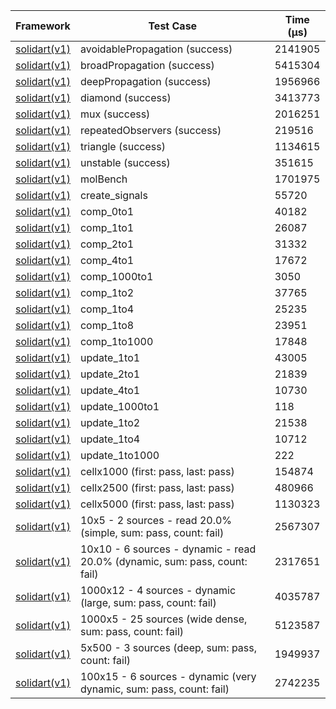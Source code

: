 | Framework | Test Case | Time (μs) |
| --- | --- | --- |
| [solidart(v1)](https://github.com/nank1ro/solidart) | avoidablePropagation (success) | 2141905 |
| [solidart(v1)](https://github.com/nank1ro/solidart) | broadPropagation (success) | 5415304 |
| [solidart(v1)](https://github.com/nank1ro/solidart) | deepPropagation (success) | 1956966 |
| [solidart(v1)](https://github.com/nank1ro/solidart) | diamond (success) | 3413773 |
| [solidart(v1)](https://github.com/nank1ro/solidart) | mux (success) | 2016251 |
| [solidart(v1)](https://github.com/nank1ro/solidart) | repeatedObservers (success) | 219516 |
| [solidart(v1)](https://github.com/nank1ro/solidart) | triangle (success) | 1134615 |
| [solidart(v1)](https://github.com/nank1ro/solidart) | unstable (success) | 351615 |
| [solidart(v1)](https://github.com/nank1ro/solidart) | molBench | 1701975 |
| [solidart(v1)](https://github.com/nank1ro/solidart) | create_signals | 55720 |
| [solidart(v1)](https://github.com/nank1ro/solidart) | comp_0to1 | 40182 |
| [solidart(v1)](https://github.com/nank1ro/solidart) | comp_1to1 | 26087 |
| [solidart(v1)](https://github.com/nank1ro/solidart) | comp_2to1 | 31332 |
| [solidart(v1)](https://github.com/nank1ro/solidart) | comp_4to1 | 17672 |
| [solidart(v1)](https://github.com/nank1ro/solidart) | comp_1000to1 | 3050 |
| [solidart(v1)](https://github.com/nank1ro/solidart) | comp_1to2 | 37765 |
| [solidart(v1)](https://github.com/nank1ro/solidart) | comp_1to4 | 25235 |
| [solidart(v1)](https://github.com/nank1ro/solidart) | comp_1to8 | 23951 |
| [solidart(v1)](https://github.com/nank1ro/solidart) | comp_1to1000 | 17848 |
| [solidart(v1)](https://github.com/nank1ro/solidart) | update_1to1 | 43005 |
| [solidart(v1)](https://github.com/nank1ro/solidart) | update_2to1 | 21839 |
| [solidart(v1)](https://github.com/nank1ro/solidart) | update_4to1 | 10730 |
| [solidart(v1)](https://github.com/nank1ro/solidart) | update_1000to1 | 118 |
| [solidart(v1)](https://github.com/nank1ro/solidart) | update_1to2 | 21538 |
| [solidart(v1)](https://github.com/nank1ro/solidart) | update_1to4 | 10712 |
| [solidart(v1)](https://github.com/nank1ro/solidart) | update_1to1000 | 222 |
| [solidart(v1)](https://github.com/nank1ro/solidart) | cellx1000 (first: pass, last: pass) | 154874 |
| [solidart(v1)](https://github.com/nank1ro/solidart) | cellx2500 (first: pass, last: pass) | 480966 |
| [solidart(v1)](https://github.com/nank1ro/solidart) | cellx5000 (first: pass, last: pass) | 1130323 |
| [solidart(v1)](https://github.com/nank1ro/solidart) | 10x5 - 2 sources - read 20.0% (simple, sum: pass, count: fail) | 2567307 |
| [solidart(v1)](https://github.com/nank1ro/solidart) | 10x10 - 6 sources - dynamic - read 20.0% (dynamic, sum: pass, count: fail) | 2317651 |
| [solidart(v1)](https://github.com/nank1ro/solidart) | 1000x12 - 4 sources - dynamic (large, sum: pass, count: fail) | 4035787 |
| [solidart(v1)](https://github.com/nank1ro/solidart) | 1000x5 - 25 sources (wide dense, sum: pass, count: fail) | 5123587 |
| [solidart(v1)](https://github.com/nank1ro/solidart) | 5x500 - 3 sources (deep, sum: pass, count: fail) | 1949937 |
| [solidart(v1)](https://github.com/nank1ro/solidart) | 100x15 - 6 sources - dynamic (very dynamic, sum: pass, count: fail) | 2742235 |
